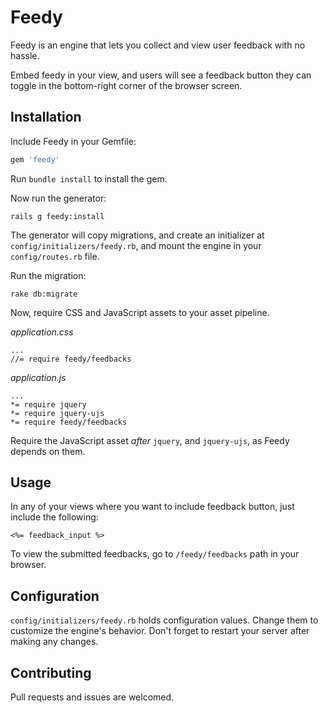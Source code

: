 # Feedy

Feedy is an engine that lets you collect and view user feedback with no hassle.

Embed feedy in your view, and users will see a feedback button they can toggle in the bottom-right corner of the browser screen.

## Installation

Include Feedy in your Gemfile:

```ruby
gem 'feedy'
```

Run `bundle install` to install the gem.

Now run the generator:

```
rails g feedy:install
```

The generator will copy migrations, and create an initializer at `config/initializers/feedy.rb`, and mount the engine in your `config/routes.rb` file.

Run the migration:

```
rake db:migrate
```

Now, require CSS and JavaScript assets to your asset pipeline.

*application.css*
```
...
//= require feedy/feedbacks
```

*application.js*
```
...
*= require jquery
*= require jquery-ujs
*= require feedy/feedbacks
```

Require the JavaScript asset *after* `jquery`, and `jquery-ujs`, as Feedy depends on them.


## Usage

In any of your views where you want to include feedback button, just include the following:

```
<%= feedback_input %>
```

To view the submitted feedbacks, go to `/feedy/feedbacks` path in your browser.


## Configuration

`config/initializers/feedy.rb` holds configuration values. Change them to customize the engine's behavior. Don't forget to restart your server after making any changes.


## Contributing

Pull requests and issues are welcomed.
